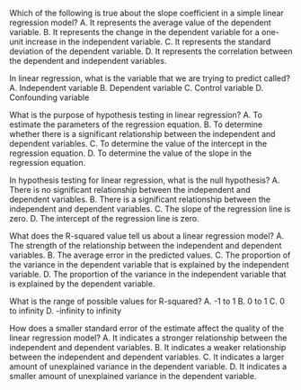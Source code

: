 Which of the following is true about the slope coefficient in a simple linear regression model?
A. It represents the average value of the dependent variable.
B. It represents the change in the dependent variable for a one-unit increase in the independent variable.
C. It represents the standard deviation of the dependent variable.
D. It represents the correlation between the dependent and independent variables.

In linear regression, what is the variable that we are trying to predict called?
A. Independent variable
B. Dependent variable
C. Control variable
D. Confounding variable

What is the purpose of hypothesis testing in linear regression?
A. To estimate the parameters of the regression equation.
B. To determine whether there is a significant relationship between the independent and dependent variables.
C. To determine the value of the intercept in the regression equation.
D. To determine the value of the slope in the regression equation.

In hypothesis testing for linear regression, what is the null hypothesis?
A. There is no significant relationship between the independent and dependent variables.
B. There is a significant relationship between the independent and dependent variables.
C. The slope of the regression line is zero.
D. The intercept of the regression line is zero.

What does the R-squared value tell us about a linear regression model?
A. The strength of the relationship between the independent and dependent variables.
B. The average error in the predicted values.
C. The proportion of the variance in the dependent variable that is explained by the independent variable.
D. The proportion of the variance in the independent variable that is explained by the dependent variable.

What is the range of possible values for R-squared?
A. -1 to 1
B. 0 to 1
C. 0 to infinity
D. -infinity to infinity

How does a smaller standard error of the estimate affect the quality of the linear regression model?
A. It indicates a stronger relationship between the independent and dependent variables.
B. It indicates a weaker relationship between the independent and dependent variables.
C. It indicates a larger amount of unexplained variance in the dependent variable.
D. It indicates a smaller amount of unexplained variance in the dependent variable.
